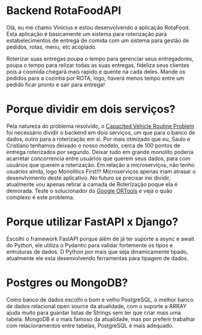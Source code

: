 # Backend RotaFoodAPI

Olá, eu me chamo Vinícius e estou desenvolvendo a aplicação RotaFood. Esta 
aplicação é basicamente um sistema para roterização para estabelecimentos de 
entrega de comida com um sistema para gestão de pedidos, rotas, menu, etc acoplado.

Roterizar suas entregas poupa o tempo para gerenciar seus entregadores, poupa 
o tempo para relizar todas as suas entregas, fideliza seus clientes pois a 
coomida chegará mais rapido e quente na cada deles. Mande os pedidos para a 
cozinha por ROTA, logo, haverá menos tempo entre um pedido ficar pronto e sair 
para entrega!

# Porque dividir em dois serviços?

Pela natureza do problema resolvido, o [Capacited Vehicle Routine Problem](https://en.wikipedia.org/wiki/Vehicle_routing_problem) foi necessário dividir o backend em dois serviços, um que para o banco de dados, outro para a roterização em si. Por mais otmizado que eu, Saulo e Cristiano tenhamos deixado o nosso modelo, cerca de 100 pontos de entrega roterizados por segundo. Deixar tudo em grande monolito poderia acarretar concorrencia entre usuários que querem seus dados, para com usuários que querem a roterização.
Em relação a microserviços, não tenho usuários ainda, logo Monolitics First!!! Microserviços apenas iriam atrasar o desenvlvimento deste aplicativo. No futuro se precisar irei dividir, atualmente vou apenas retirar a camada de Roterização poque ela é demorada. Teste o solucionador do [Google ORTools](https://developers.google.com/optimization/routing/cvrp) e veja o quão complexo é este problema.

# Porque utilizar FastAPI x Django?

Escolhi o framework FastAPI porque além de já ter suporte a async e await do Python, ele 
utiliza o Pydantic para validar fortemente os tipos e entruturas de dados. O Python por 
mais que seja dinamicamente tipado, atualmente ele esta desenvolvendo ferramentas para 
tipagem de dados.


# Postgres ou MongoDB?

Como banco de dados escolhi o bom e velho PostgreSQL, o melhor banco de dados relacional open source da atualidade, com o suporte a ARRAY ajuda muito para guardar listas de Strings sem ter que criar mais uma tabela. MongoDB é o mais famoso da atualidade, mas por preferir trabalhar com relacionamentos entre tabelas, PostgreSQL é mais adequado.
